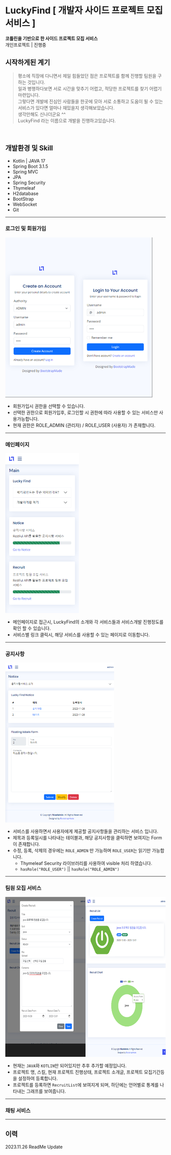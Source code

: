 # LuckyFind [ 개발자 사이드 프로젝트 모집 서비스 ]
**코틀린을 기반으로 한 사이드 프로젝트 모집 서비스** 
<br>
개인프로젝트 | 진행중
<br>


## 시작하게된 계기
> 평소에 직장에 다니면서 제일 힘들었던 점은 프로젝트를 함께 진행할 팀원을 구하는 것입니다. <br>
> 일과 병행하다보면 서로 시간을 맞추기 어렵고, 적당한 프로젝트를 찾기 어렵기 마련입니다. <br>
> 그렇다면 개발에 진심인 사람들을 한곳에 모아 서로 소통하고 도움이 될 수 있는 서비스가 있다면 얼마나 재밌을지 생각해보았습니다. <br>
> 생각만해도 신나더군요 ^^ <br>
> LuckyFind 라는 이름으로 개발을 진행하고있습니다.
<br>


## 개발환경 및 Skill
- Kotlin | JAVA 17
- Spring Boot 3.1.5
- Spring MVC 
- JPA 
- Spring Security 
- Thymeleaf
- H2database 
- BootStrap 
- WebSocket 
- Git

---

### 로그인 및 회원가입 
<img src="src/main/resources/images/readme/login.png"  height="500"/>

- 회원가입시 권한을 선택할 수 있습니다.
- 선택한 권한으로 회원가입후, 로그인할 시 권한에 따라 사용할 수 있는 서비스만 사용가능합니다.
- 현재 권한은 ROLE_ADMIN (관리자) / ROLE_USER (사용자) 가 존재합니다.
---
### 메인페이지
<img src="src/main/resources/images/readme/main.png"  height="500"/>


- 메인페이지로 접근시, LuckyFind의 소개와 각 서비스들과 서비스개발 진행정도를 확인 할 수 있습니다.
- 서비스별 링크 클릭시, 해당 서비스를 사용할 수 있는 페이지로 이동합니다.
---
### 공지사항 
<img src="src/main/resources/images/readme/notice.png"  height="500"/>

- 서비스를 사용하면서 사용자에게 제공할 공지사항들을 관리하는 서비스 입니다.
- 제목과 등록일시를 나타내는 테이블과, 해당 공지사항을 클릭하면 보여지는 Form이 존재합니다.
- 수정, 등록, 삭제의 경우에는 `ROLE_ADMIN` 만 가능하며 `ROLE_USER`는 읽기만 가능합니다.
  - Thymeleaf Security 라이브러리를 사용하여 visible 처리 하였습니다.
  - `hasRole("ROLE_USER")` || `hasRole("ROLE_ADMIN")`

---

### 팀원 모집 서비스
<img src="src/main/resources/images/readme/recruit.png"  height="500"/>

- 현재는 `JAVA`와 `KOTLIN`만 되어있지만 추후 추가할 예정입니다.
- 프로젝트 명, 스킬, 현재 프로젝트 진행상태, 프로젝트 소개글, 프로젝트 모집기간등을 설정하여 등록합니다.
- 프로젝트를 등록하면 `RecruitList`에 보여지게 되며, 하단에는 언어별로 통계를 나타내는 그래프를 보여줍니다.

---

### 채팅 서비스 

---

## 이력
2023.11.26 ReadMe Update



